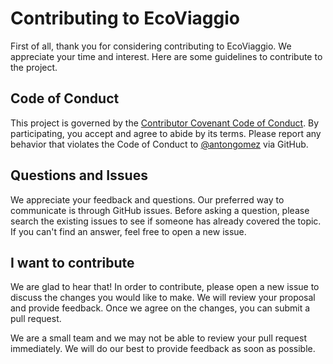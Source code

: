 # Contributing to EcoViaggio

First of all, thank you for considering contributing to EcoViaggio. We appreciate your time and interest. Here are some guidelines to contribute to the project.

## Code of Conduct

This project is governed by the [Contributor Covenant Code of Conduct](CODE_OF_CONDUCT.md). By participating, you accept and agree to abide by its terms. Please report any behavior that violates the Code of Conduct to [@antongomez](https://github.com/antongomez) via GitHub.

## Questions and Issues

We appreciate your feedback and questions. Our preferred way to communicate is through GitHub issues. Before asking a question, please search the existing issues to see if someone has already covered the topic. If you can't find an answer, feel free to open a new issue.

## I want to contribute

We are glad to hear that! In order to contribute, please open a new issue to discuss the changes you would like to make. We will review your proposal and provide feedback. Once we agree on the changes, you can submit a pull request.

We are a small team and we may not be able to review your pull request immediately. We will do our best to provide feedback as soon as possible.